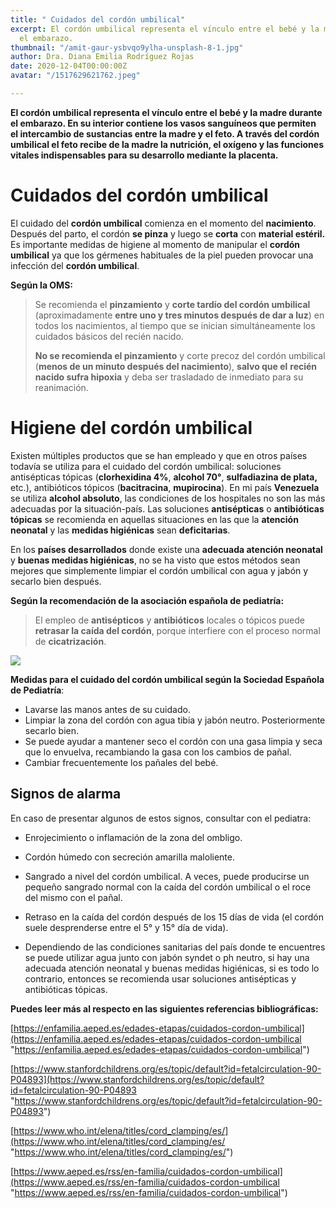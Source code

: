 ```yaml
---
title: " Cuidados del cordón umbilical"
excerpt: El cordón umbilical representa el vínculo entre el bebé y la madre durante
  el embarazo.
thumbnail: "/amit-gaur-ysbvqo9ylha-unsplash-8-1.jpg"
author: Dra. Diana Emilia Rodríguez Rojas
date: 2020-12-04T00:00:00Z
avatar: "/1517629621762.jpeg"

---
```

**El cordón umbilical representa el vínculo entre el bebé y la madre durante el embarazo. En su interior contiene los vasos sanguíneos que permiten el intercambio de sustancias entre la madre y el feto. A través del cordón umbilical el feto recibe de la madre la nutrición, el oxígeno y las funciones vitales indispensables para su desarrollo mediante la placenta.**

# **Cuidados del cordón umbilical**

El cuidado del **cordón umbilical** comienza en el momento del **nacimiento**. Después del parto, el cordón **se pinza** y luego se **corta** con **material estéril.** Es importante medidas de higiene al momento de manipular el **cordón umbilical** ya que los gérmenes habituales de la piel pueden provocar una infección del **cordón umbilical**.

**Según la OMS:**

> Se recomienda el **pinzamiento** y **corte tardío del cordón umbilical** (aproximadamente **entre uno y tres minutos después de dar a luz**) en todos los nacimientos, al tiempo que se inician simultáneamente los cuidados básicos del recién nacido.
>
> **No se recomienda el pinzamiento** y corte precoz del cordón umbilical (**menos de un minuto después del nacimiento**), **salvo que el** **recién nacido sufra hipoxia** y deba ser trasladado de inmediato para su reanimación.

# **Higiene del cordón umbilical**

Existen múltiples productos que se han empleado y que en otros países todavía se utiliza para el cuidado del cordón umbilical: soluciones antisépticas tópicas (**clorhexidina 4%**, **alcohol 70°**, **sulfadiazina de plata,** etc.), antibióticos tópicos (**bacitracina**, **mupirocina**). En mi país **Venezuela** se utiliza **alcohol absoluto**, las condiciones de los hospitales no son las más adecuadas por la situación-país. Las soluciones **antisépticas** o **antibióticas tópicas** se recomienda en aquellas situaciones en las que la **atención neonatal** y las **medidas higiénicas** sean **deficitarias**.

En los **países desarrollados** donde existe una **adecuada atención neonatal** y **buenas medidas higiénicas**, no se ha visto que estos métodos sean mejores que simplemente limpiar el cordón umbilical con agua y jabón y secarlo bien después.

**Según la recomendación de la asociación española de pediatría:**

> El empleo de **antisépticos** y **antibióticos** locales o tópicos puede **retrasar la caída del cordón**, porque interfiere con el proceso normal de **cicatrización**.

![](/images-1.jpeg)

**Medidas para el cuidado del cordón umbilical según la Sociedad Española de Pediatría**:

* Lavarse las manos antes de su cuidado.
* Limpiar la zona del cordón con agua tibia y jabón neutro. Posteriormente secarlo bien.
* Se puede ayudar a mantener seco el cordón con una gasa limpia y seca que lo envuelva, recambiando la gasa con los cambios de pañal.
* Cambiar frecuentemente los pañales del bebé.

## **Signos de alarma**

En caso de presentar algunos de estos signos, consultar con el pediatra:

* Enrojecimiento o inflamación de la zona del ombligo.


* Cordón húmedo con secreción amarilla maloliente.
* Sangrado a nivel del cordón umbilical. A veces, puede producirse un pequeño sangrado normal con la caída del cordón umbilical o el roce del mismo con el pañal.
* Retraso en la caída del cordón después de los 15 días de vida (el cordón suele desprenderse entre el 5° y 15° día de vida).
* Dependiendo de las condiciones sanitarias del país donde te encuentres se puede utilizar agua junto con jabón syndet o ph neutro, si hay una adecuada atención neonatal y buenas medidas higiénicas, si es todo lo contrario, entonces se recomienda usar soluciones antisépticas y antibióticas tópicas.

**Puedes leer más al respecto en las siguientes referencias bibliográficas:**

[https://enfamilia.aeped.es/edades-etapas/cuidados-cordon-umbilical](https://enfamilia.aeped.es/edades-etapas/cuidados-cordon-umbilical "https://enfamilia.aeped.es/edades-etapas/cuidados-cordon-umbilical")

[https://www.stanfordchildrens.org/es/topic/default?id=fetalcirculation-90-P04893](https://www.stanfordchildrens.org/es/topic/default?id=fetalcirculation-90-P04893 "https://www.stanfordchildrens.org/es/topic/default?id=fetalcirculation-90-P04893")

[https://www.who.int/elena/titles/cord_clamping/es/](https://www.who.int/elena/titles/cord_clamping/es/ "https://www.who.int/elena/titles/cord_clamping/es/")

[https://www.aeped.es/rss/en-familia/cuidados-cordon-umbilical](https://www.aeped.es/rss/en-familia/cuidados-cordon-umbilical "https://www.aeped.es/rss/en-familia/cuidados-cordon-umbilical")
